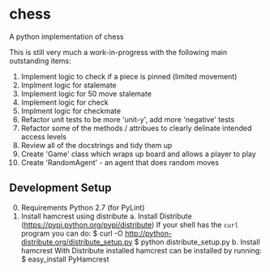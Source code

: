 chess
=====

A python implementation of chess

This is still very much a work-in-progress with the following main outstanding items:
 1. Implement logic to check if a piece is pinned (limited movement)
 2. Implment logic for stalemate
 3. Implement logic for 50 move stalemate
 4. Implement logic for check
 5. Implment logic for checkmate
 6. Refactor unit tests to be more 'unit-y', add more 'negative' tests
 7. Refactor some of the methods / attribues to clearly delinate intended access levels
 8. Review all of the docstrings and tidy them up
 9. Create 'Game' class which wraps up board and allows a player to play
10. Create 'RandomAgent' - an agent that does random moves

Development Setup 
----
0. Requirements
    Python 2.7 (for PyLint)
1. Install hamcrest using distribute
    a. Install Distribute (https://pypi.python.org/pypi/distribute)
       If your shell has the `curl` program you can do:
        $ curl -O http://python-distribute.org/distribute_setup.py
        $ python distribute_setup.py
    b. Install hamcrest
       With Distribute installed hamcrest can be installed by running: 
        $ easy_install PyHamcrest
